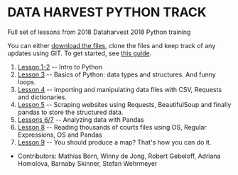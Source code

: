 

# DATA HARVEST PYTHON TRACK

Full set of lessons from 2018 Dataharvest 2018 Python training

You can either [download the files](https://github.com/gebelo/DHPython/archive/master.zip), clone the files and keep track of any updates using GIT. To get started, see [this guide](https://guides.github.com/activities/hello-world/).


1. [Lesson 1-2](PythonI_II/) -- Intro to Python
2. [Lesson 3](PythonIII/) -- Basics of Python: data types and structures. And funny loops. 
3. [Lesson 4](PythonIV) -- Importing and manipulating data files with CSV, Requests and dictionaries.
4. [Lesson 5](https://github.com/gebelo/DHPython/tree/master/PythonV) -- Scraping websites using Requests, BeautifulSoup and finally pandas to store the structured data.
5. [Lessons 6/7](https://github.com/gebelo/DHPython/tree/master/PythonVI_VII) -- Analyzing data with Pandas
6. [Lesson 8](https://github.com/gebelo/DHPython/tree/master/PythonVIII) -- Reading thousands of courts files using OS, Regular Expressions, OS and Pandas
7. [Lesson 9](PythonIX) -- You should produce a map? That's how you can do it. 

* Contributors: Mathias Born, Winny de Jong, Robert Gebeloff, Adriana Homolova, Barnaby Skinner, Stefan Wehrmeyer


